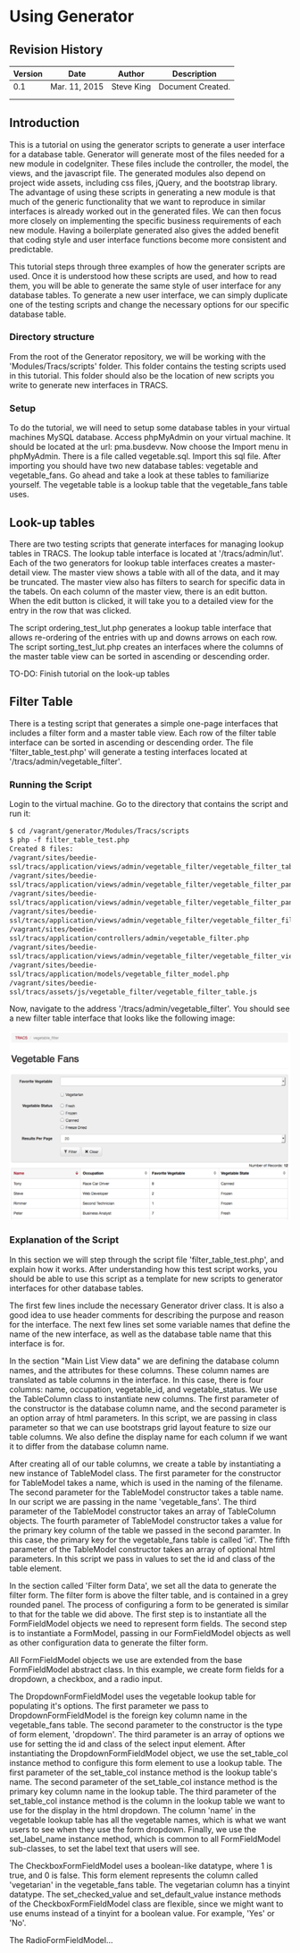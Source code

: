 # Using Generator

## Revision History

| Version | Date          | Author     | Description       |
|---------|---------------|------------|-------------------|
| 0.1     | Mar. 11, 2015 | Steve King | Document Created. |
|         |               |            |                   |
|         |               |            |                   |

## Introduction

This is a tutorial on using the generator scripts to generate a user interface
for a database table. Generator will generate most of the files needed for a 
new module in codeIgniter. These files include the controller, the model, the
views, and the javascript file. The generated modules also depend on project 
wide assets, including css files, jQuery, and the bootstrap library. The 
advantage of using these scripts in generating a new module is that much of the
generic functionality that we want to reproduce in similar interfaces is 
already worked out in the generated files. We can then focus more closely on 
implementing the specific business requirements of each new module. Having a 
boilerplate generated also gives the added benefit that coding style and 
user interface functions become more consistent and predictable.

This tutorial steps through three examples of how the generater scripts are used. Once it is understood how these scripts are used, and how to read them, you will be able to generate the same style of user interface for any database tables. To generate a new user interface, we can simply duplicate one of the testing scripts and change the necessary options for our specific database table.

### Directory structure

From the root of the Generator repository, we will be working with the 'Modules/Tracs/scripts' folder. This folder contains the testing scripts used in this tutorial. This folder should also be the location of new scripts you write to generate new interfaces in TRACS. 

### Setup

To do the tutorial, we will need to setup some database tables in your virtual machines MySQL database. Access phpMyAdmin on your virtual machine. It should be located at the url: pma.busdevw. Now choose the Import menu in phpMyAdmin. There is a file called vegetable.sql. Import this sql file. After importing you should have two new database tables: vegetable and vegetable_fans. Go ahead and take a look at these tables to familiarize yourself. The vegetable table is a lookup table that the vegetable_fans table uses.

## Look-up tables

There are two testing scripts that generate interfaces for managing lookup tables in TRACS. The lookup table interface is located at '/tracs/admin/lut'. Each of the two generators for lookup table interfaces creates a master-detail view. The master view shows a table with all of the data, and it may be truncated. The master view also has filters to search for specific data in the tabels. On each column of the master view, there is an edit button. When the edit button is clicked, it will take you to a detailed view for the entry in the row that was clicked. 

The script ordering_test_lut.php generates a lookup table interface that allows re-ordering of the entries with up and downs arrows on each row. The script sorting_test_lut.php creates an interfaces where the columns of the master table view can be sorted in ascending or descending order.

TO-DO: Finish tutorial on the look-up tables

## Filter Table

There is a testing script that generates a simple one-page interfaces that
includes a filter form and a master table view. Each row of the filter table interface can be sorted in ascending or descending order. The file 'filter_table_test.php' will generate a testing interfaces located at '/tracs/admin/vegetable_filter'. 

### Running the Script

Login to the virtual machine. Go to the directory that contains the script and run it:

    $ cd /vagrant/generator/Modules/Tracs/scripts
    $ php -f filter_table_test.php
    Created 8 files:
    /vagrant/sites/beedie-ssl/tracs/application/views/admin/vegetable_filter/vegetable_filter_table_view.php
    /vagrant/sites/beedie-ssl/tracs/application/views/admin/vegetable_filter/vegetable_filter_panel_footer_view.php
    /vagrant/sites/beedie-ssl/tracs/application/views/admin/vegetable_filter/vegetable_filter_panel_header_view.php
    /vagrant/sites/beedie-ssl/tracs/application/views/admin/vegetable_filter/vegetable_filter_filter_panel_view.php
    /vagrant/sites/beedie-ssl/tracs/application/controllers/admin/vegetable_filter.php
    /vagrant/sites/beedie-ssl/tracs/application/views/admin/vegetable_filter/vegetable_filter_view.php
    /vagrant/sites/beedie-ssl/tracs/application/models/vegetable_filter_model.php
    /vagrant/sites/beedie-ssl/tracs/assets/js/vegetable_filter/vegetable_filter_table.js

Now, navigate to the address '/tracs/admin/vegetable_filter'. You should see a new filter table interface that looks like the following image:

![Vegetable Filter Table](vegetable_filter_table.png)

### Explanation of the Script

In this section we will step through the script file 'filter_table_test.php', and explain how it works. After understanding how this test script works, you should be able to use this script as a template for new scripts to generator interfaces for other database tables.

The first few lines include the necessary Generator driver class. It is also a good idea to use header comments for describing the purpose and reason for the interface. The next few lines set some variable names that define the name of the new interface, as well as the database table name that this interface is for. 

In the section "Main List View data" we are defining the database column names, and the attributes for these columns. These column names are translated as table columns in the interface. In this case, there is four columns: name, occupation, vegetable_id, and vegetable_status. We use the TableColumn class to instantiate new columns. The first parameter of the constructor is the database column name, and the second parameter is an option array of html parameters. In this script, we are passing in class parameter so that we can use bootstraps grid layout feature to size our table columns. We also define the display name for each column if we want it to differ from the database column name.

After creating all of our table columns, we create a table by instantiating a new instance of TableModel class. The first parameter for the constructor for TableModel takes a name, which is used in the naming of the filename. The second parameter for the TableModel constructor takes a table name. In our script we are passing in the name 'vegetable_fans'. The third parameter of the TableModel constructor takes an array of TableColumn objects. The fourth parameter of TableModel constructor takes a value for the primary key column of the table we passed in the second paramter. In this case, the primary key for the vegetable_fans table is called 'id'. The fifth parameter of the TableModel constructor takes an array of optional html parameters. In this script we pass in values to set the id and class of the table element.

In the section called 'Filter form Data', we set all the data to generate the filter form. The filter form is above the filter table, and is contained in a grey rounded panel. The process of configuring a form to be generated is similar to that for the table we did above. The first step is to instantiate all the FormFieldModel objects we need to represent form fields. The second step is to instantiate a FormModel, passing in our FormFieldModel objects as well as other configuration data to generate the filter form.

All FormFieldModel objects we use are extended from the base FormFieldModel abstract class. In this example, we create form fields for a dropdown, a checkbox, and a radio input. 

The DropdownFormFieldModel uses the vegetable lookup table for populating it's options. The first parameter we pass to DropdownFormFieldModel is the foreign key column name in the vegetable_fans table. The second parameter to the constructor is the type of form element, 'dropdown'. The third parameter is an array of options we use for setting the id and class of the select input element. After instantiating the DropdownFormFieldModel object, we use the set_table_col instance method to configure this form element to use a lookup table. The first parameter of the set_table_col instance method is the lookup table's name. The second parameter of the set_table_col instance method is the primary key column name in the lookup table. The third parameter of the set_table_col instance method is the column in the lookup table we want to use for the display in the html dropdown. The column 'name' in the vegetable lookup table has all the vegetable names, which is what we want users to see when they use the form dropdown. Finally, we use the set_label_name instance method, which is common to all FormFieldModel sub-classes, to set the label text that users will see.

The CheckboxFormFieldModel uses a boolean-like datatype, where 1 is true, and 0 is false. This form element represents the column called 'vegetarian' in the vegetable_fans table. The vegetarian column has a tinyint datatype. The set_checked_value and set_default_value instance methods of the CheckboxFormFieldModel class are flexible, since we might want to use enums instead of a tinyint for a boolean value. For example, 'Yes' or 'No'.

The RadioFormFieldModel...